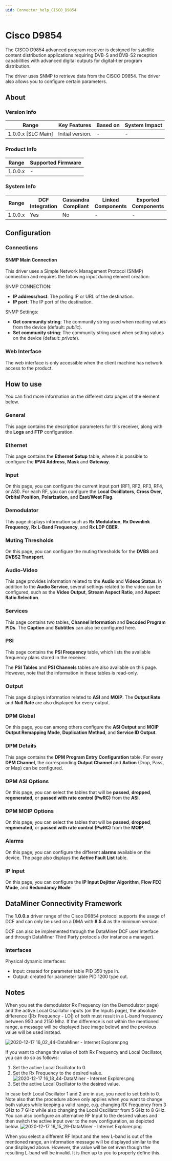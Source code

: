 ```yaml
---
uid: Connector_help_CISCO_D9854
---
```


# Cisco D9854

The CISCO D9854 advanced program receiver is designed for satellite content distribution applications requiring DVB-S and DVB-S2 reception capabilities with advanced digital outputs for digital-tier program distribution.

The driver uses SNMP to retrieve data from the CISCO D9854. The driver also allows you to configure certain parameters.

## About

### Version Info

| **Range**            | **Key Features** | **Based on** | **System Impact** |
|----------------------|------------------|--------------|-------------------|
| 1.0.0.x \[SLC Main\] | Initial version. | \-           | \-                |

### Product Info

| **Range** | **Supported Firmware** |
|-----------|------------------------|
| 1.0.0.x   | \-                     |

### System Info

| **Range** | **DCF Integration** | **Cassandra Compliant** | **Linked Components** | **Exported Components** |
|-----------|---------------------|-------------------------|-----------------------|-------------------------|
| 1.0.0.x   | Yes                 | No                      | \-                    | \-                      |

## Configuration

### Connections

#### SNMP Main Connection

This driver uses a Simple Network Management Protocol (SNMP) connection and requires the following input during element creation:

SNMP CONNECTION:

- **IP address/host**: The polling IP or URL of the destination.
- **IP port**: The IP port of the destination.

SNMP Settings:

- **Get community string**: The community string used when reading values from the device (default: *public*).
- **Set community string**: The community string used when setting values on the device (default: *private*).

### Web Interface

The web interface is only accessible when the client machine has network access to the product.

## How to use

You can find more information on the different data pages of the element below.

### General

This page contains the description parameters for this receiver, along with the **Logs** and **FTP** configuration.

### Ethernet

This page contains the **Ethernet Setup** table, where it is possible to configure the **IPV4 Address**, **Mask** and **Gateway**.

### Input

On this page, you can configure the current input port (RF1, RF2, RF3, RF4, or ASI). For each RF, you can configure the **Local Oscillators**, **Cross Over**, **Orbital Position**, **Polarization**, and **East/West Flag**.

### Demodulator

This page displays information such as **Rx Modulation**, **Rx Downlink Frequency**, **Rx L-Band Frequency**, and **Rx LDP CBER**.

### Muting Thresholds

On this page, you can configure the muting thresholds for the **DVBS** and **DVBS2 Transport**.

### Audio-Video

This page provides information related to the **Audio** and **Videos Status**. In addition to the **Audio Service**, several settings related to the video can be configured, such as the **Video Output**, **Stream Aspect Ratio**, and **Aspect Ratio Selection**.

### Services

This page contains two tables, **Channel Information** and **Decoded Program PIDs**. The **Caption** and **Subtitles** can also be configured here.

### PSI

This page contains the **PSI Frequency** table, which lists the available frequency plans stored in the receiver.

The **PSI Tables** and **PSI Channels** tables are also available on this page. However, note that the information in these tables is read-only.

### Output

This page displays information related to **ASI** and **MOIP**. The **Output Rate** and **Null Rate** are also displayed for every output.

### DPM Global

On this page, you can among others configure the **ASI Output** and **MOIP Output Remapping Mode**, **Duplication Method**, and **Service ID Output**.

### DPM Details

This page contains the **DPM Program Entry Configuration** table. For every **DPM Channel**, the corresponding **Output Channel** and **Action** (Drop, Pass, or Map) can be configured.

### DPM ASI Options

On this page, you can select the tables that will be **passed**, **dropped**, **regenerated,** or **passed with rate control (PwRC)** from the **ASI**.

### DPM MOIP Options

On this page, you can select the tables that will be **passed**, **dropped**, **regenerated,** or **passed with rate control** **(PwRC)** from the **MOIP**.

### Alarms

On this page, you can configure the different **alarms** available on the device. The page also displays the **Active Fault List** table.

### IP Input

On this page, you can configure the **IP Input Dejitter Algorithm**, **Flow FEC Mode**, and **Redundancy Mode**

## DataMiner Connectivity Framework

The **1.0.0.x** driver range of the Cisco D9854 protocol supports the usage of DCF and can only be used on a DMA with **8.5.4** as the minimum version.

DCF can also be implemented through the DataMiner DCF user interface and through DataMiner Third Party protocols (for instance a manager).

### Interfaces

Physical dynamic interfaces:

- Input: created for parameter table PID 350 type in.
- Output: created for parameter table PID 1200 type out.

## Notes

When you set the demodulator Rx Frequency (on the Demodulator page) and the active Local Oscillator inputs (on the Inputs page), the absolute difference (\|Rx Frequency - LO\|) of both must result in a L-band frequency between 950 and 2150 Mhz. If the difference is not within the mentioned range, a message will be displayed (see image below) and the previous value will be used instead.

![2020-12-17 16_02_44-DataMiner - Internet Explorer.png](~/connector-help/images/CISCO_D9854_2020-12-17_16_02_44-DataMiner_-_Internet_Explorer.png)

If you want to change the value of both Rx Frequency and Local Oscillator, you can do so as follows:

1.  Set the active Local Oscillator to 0.
2.  Set the Rx Frequency to the desired value.
    ![2020-12-17 16_18_44-DataMiner - Internet Explorer.png](~/connector-help/images/CISCO_D9854_2020-12-17_16_18_44-DataMiner_-_Internet_Explorer.png)
3.  Set the active Local Oscillator to the desired value.

In case both Local Oscillator 1 and 2 are in use, you need to set both to 0. Note also that the procedure above only applies when you want to change both values while keeping a valid range, e.g. changing RX Frequency from 3 GHz to 7 GHz while also changing the Local Oscillator from 5 GHz to 8 GHz.
You can also configure an alternative RF Input to the desired values and then switch the active input over to the new configuration, as depicted below.
![2020-12-17 16_15_29-DataMiner - Internet Explorer.png](~/connector-help/images/CISCO_D9854_2020-12-17_16_15_29-DataMiner_-_Internet_Explorer.png)

When you select a different RF Input and the new L-band is out of the mentioned range, an information message will be displayed similar to the one displayed above. However, the value will be set even though the resulting L-band will be invalid. It is then up to you to properly define this.
